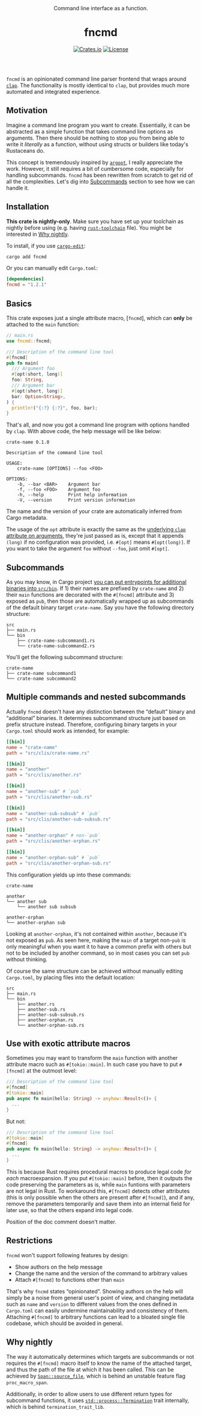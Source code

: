 <div align="center"><br><br>

<p>Command line interface as a function.</p>
<h1>fncmd</h1>

[![Crates.io](https://img.shields.io/crates/v/fncmd)](https://crates.io/crates/fncmd)
[![License](https://img.shields.io/github/license/yuhr/fncmd)](https://github.com/yuhr/fncmd/blob/develop/LICENSE)

<br><br></div>

`fncmd` is an opinionated command line parser frontend that wraps around [`clap`](https://crates.io/crates/clap). The functionality is mostly identical to `clap`, but provides much more automated and integrated experience.

## Motivation

Imagine a command line program you want to create. Essentially, it can be abstracted as a simple function that takes command line options as arguments. Then there should be nothing to stop you from being able to write it _literally_ as a function, without using structs or builders like today's Rustaceans do.

This concept is tremendously inspired by [`argopt`](https://crates.io/crates/argopt), I really appreciate the work. However, it still requires a bit of cumbersome code, especially for handling subcommands. `fncmd` has been rewritten from scratch to get rid of all the complexities. Let's dig into [Subcommands](#subcommands) section to see how we can handle it.

## Installation

**This crate is nightly-only**. Make sure you have set up your toolchain as nightly before using (e.g. having [`rust-toolchain`](https://rust-lang.github.io/rustup/overrides.html#the-toolchain-file) file). You might be interested in [Why nightly](#why-nightly).

To install, if you use [`cargo-edit`](https://crates.io/crates/cargo-edit):

```sh
cargo add fncmd
```

Or you can manually edit `Cargo.toml`:

```toml
[dependencies]
fncmd = "1.2.1"
```

## Basics

This crate exposes just a single attribute macro, [`fncmd`], which can **only** be attached to the `main` function:

```rust
// main.rs
use fncmd::fncmd;

/// Description of the command line tool
#[fncmd]
pub fn main(
  /// Argument foo
  #[opt(short, long)]
  foo: String,
  /// Argument bar
  #[opt(short, long)]
  bar: Option<String>,
) {
  println!("{:?} {:?}", foo, bar);
}
```

That's all, and now you got a command line program with options handled by `clap`. With above code, the help message will be like below:

```plaintext
crate-name 0.1.0

Description of the command line tool

USAGE:
    crate-name [OPTIONS] --foo <FOO>

OPTIONS:
    -b, --bar <BAR>    Argument bar
    -f, --foo <FOO>    Argument foo
    -h, --help         Print help information
    -V, --version      Print version information
```

The name and the version of your crate are automatically inferred from Cargo metadata.

The usage of the `opt` attribute is exactly the same as the [underlying `clap` attribute on arguments](https://github.com/clap-rs/clap#using-derive-macros), they're just passed as is, except that it appends `(long)` if no configuration was provided, i.e. `#[opt]` means `#[opt(long)]`. If you want to take the argument `foo` without `--foo`, just omit `#[opt]`.

## Subcommands

As you may know, in Cargo project [you can put entrypoints for additional binaries into `src/bin`](https://doc.rust-lang.org/cargo/guide/project-layout.html). If 1) their names are prefixed by `crate-name` and 2) their `main` functions are decorated with the `#[fncmd]` attribute and 3) exposed as `pub`, then those are automatically wrapped up as subcommands of the default binary target `crate-name`. Say you have the following directory structure:

```plaintext
src
├── main.rs
└── bin
    ├── crate-name-subcommand1.rs
    └── crate-name-subcommand2.rs
```

You'll get the following subcommand structure:

```plaintext
crate-name
├── crate-name subcommand1
└── crate-name subcommand2
```

## Multiple commands and nested subcommands

Actually `fncmd` doesn't have any distinction between the “default” binary and “additional” binaries. It determines subcommand structure just based on prefix structure instead. Therefore, configuring binary targets in your `Cargo.toml` should work as intended, for example:

```toml
[[bin]]
name = "crate-name"
path = "src/clis/crate-name.rs"

[[bin]]
name = "another"
path = "src/clis/another.rs"

[[bin]]
name = "another-sub" # `pub`
path = "src/clis/another-sub.rs"

[[bin]]
name = "another-sub-subsub" # `pub`
path = "src/clis/another-sub-subsub.rs"

[[bin]]
name = "another-orphan" # non-`pub`
path = "src/clis/another-orphan.rs"

[[bin]]
name = "another-orphan-sub" # `pub`
path = "src/clis/another-orphan-sub.rs"
```

This configuration yields up into these commands:

```plaintext
crate-name

another
└── another sub
    └── another sub subsub

another-orphan
└── another-orphan sub
```

Looking at `another-orphan`, it's not contained within `another`, because it's not exposed as `pub`. As seen here, making the `main` of a target non-`pub` is only meaningful when you want it to have a common prefix with others but not to be included by another command, so in most cases you can set `pub` without thinking.

Of course the same structure can be achieved without manually editing `Cargo.toml`, by placing files into the default location:

```plaintext
src
├── main.rs
└── bin
    ├── another.rs
    ├── another-sub.rs
    ├── another-sub-subsub.rs
    ├── another-orphan.rs
    └── another-orphan-sub.rs
```

## Use with exotic attribute macros

Sometimes you may want to transform the `main` function with another attribute macro such as `#[tokio::main]`. In such case you have to put `#[fncmd]` at the outmost level:

```rs
/// Description of the command line tool
#[fncmd]
#[tokio::main]
pub async fn main(hello: String) -> anyhow::Result<()> {
  ...
}
```

But not:

```rs
/// Description of the command line tool
#[tokio::main]
#[fncmd]
pub async fn main(hello: String) -> anyhow::Result<()> {
  ...
}
```

This is because Rust requires procedural macros to produce legal code *for each* macroexpansion. If you put `#[tokio::main]` before, then it outputs the code preserving the parameters as is, while `main` funtions with parameters are not legal in Rust. To workaround this, `#[fncmd]` detects other attributes (this is only possible when the others are present after `#[fncmd]`), and if any, remove the parameters temporarily and save them into an internal field for later use, so that the others expand into legal code.

Position of the doc comment doesn't matter.

## Restrictions

`fncmd` won't support following features by design:

- Show authors on the help message
- Change the name and the version of the command to arbitrary values
- Attach `#[fncmd]` to functions other than `main`

That's why `fncmd` states “opinionated”. Showing authors on the help will simply be a noise from general user's point of view, and changing metadata such as `name` and `version` to different values from the ones defined in `Cargo.toml` can easily undermine maintainability and consistency of them. Attaching `#[fncmd]` to arbitrary functions can lead to a bloated single file codebase, which should be avoided in general.

## Why nightly

The way it automatically determines which targets are subcommands or not requires the `#[fncmd]` macro itself to know the name of the attached target, and thus the path of the file at which it has been called. This can be achieved by [`Span::source_file`](https://doc.rust-lang.org/proc_macro/struct.Span.html#method.source_file), which is behind an unstable feature flag `proc_macro_span`.

Additionally, in order to allow users to use different return types for subcommand functions, it uses [`std::process::Termination`](https://doc.rust-lang.org/std/process/trait.Termination.html) trait internally, which is behind `termination_trait_lib`.
